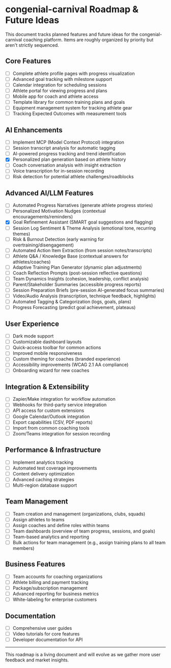 # congenial-carnival Roadmap & Future Ideas

This document tracks planned features and future ideas for the congenial-carnival coaching platform. Items are roughly organized by priority but aren't strictly sequenced.

## Core Features

- [ ] Complete athlete profile pages with progress visualization
- [ ] Advanced goal tracking with milestone support
- [ ] Calendar integration for scheduling sessions
- [ ] Athlete portal for viewing progress and plans
- [ ] Mobile app for coach and athlete access
- [ ] Template library for common training plans and goals
- [ ] Equipment management system for tracking athlete gear
- [ ] Tracking Expected Outcomes with measurement tools

## AI Enhancements

- [ ] Implement MCP (Model Context Protocol) integration
- [ ] Session transcript analysis for automatic tagging
- [ ] AI-powered progress tracking and trend identification
- [x] Personalized plan generation based on athlete history
- [ ] Coach conversation analysis with insight extraction
- [ ] Voice transcription for in-session recording
- [ ] Risk detection for potential athlete challenges/roadblocks

## Advanced AI/LLM Features

- [ ] Automated Progress Narratives (generate athlete progress stories)
- [ ] Personalized Motivation Nudges (contextual encouragements/reminders)
- [x] Goal Refinement Assistant (SMART goal suggestions and flagging)
- [ ] Session Log Sentiment & Theme Analysis (emotional tone, recurring themes)
- [ ] Risk & Burnout Detection (early warning for overtraining/disengagement)
- [ ] Automated Action Item Extraction (from session notes/transcripts)
- [ ] Athlete Q&A / Knowledge Base (contextual answers for athletes/coaches)
- [ ] Adaptive Training Plan Generator (dynamic plan adjustments)
- [ ] Coach Reflection Prompts (post-session reflective questions)
- [ ] Team Dynamics Insights (cohesion, leadership, conflict analysis)
- [ ] Parent/Stakeholder Summaries (accessible progress reports)
- [ ] Session Preparation Briefs (pre-session AI-generated focus summaries)
- [ ] Video/Audio Analysis (transcription, technique feedback, highlights)
- [ ] Automated Tagging & Categorization (logs, goals, plans)
- [ ] Progress Forecasting (predict goal achievement, plateaus)

## User Experience

- [ ] Dark mode support
- [ ] Customizable dashboard layouts
- [ ] Quick-access toolbar for common actions
- [ ] Improved mobile responsiveness
- [ ] Custom theming for coaches (branded experience)
- [ ] Accessibility improvements (WCAG 2.1 AA compliance)
- [ ] Onboarding wizard for new coaches

## Integration & Extensibility

- [ ] Zapier/Make integration for workflow automation
- [ ] Webhooks for third-party service integration
- [ ] API access for custom extensions
- [ ] Google Calendar/Outlook integration
- [ ] Export capabilities (CSV, PDF reports)
- [ ] Import from common coaching tools
- [ ] Zoom/Teams integration for session recording

## Performance & Infrastructure

- [ ] Implement analytics tracking
- [ ] Automated test coverage improvements
- [ ] Content delivery optimization
- [ ] Advanced caching strategies
- [ ] Multi-region database support

## Team Management

- [ ] Team creation and management (organizations, clubs, squads)
- [ ] Assign athletes to teams
- [ ] Assign coaches and define roles within teams
- [ ] Team dashboards (overview of team progress, sessions, and goals)
- [ ] Team-based analytics and reporting
- [ ] Bulk actions for team management (e.g., assign training plans to all team members)

## Business Features

- [ ] Team accounts for coaching organizations
- [ ] Athlete billing and payment tracking
- [ ] Package/subscription management
- [ ] Advanced reporting for business metrics
- [ ] White-labeling for enterprise customers

## Documentation

- [ ] Comprehensive user guides
- [ ] Video tutorials for core features
- [ ] Developer documentation for API

---

This roadmap is a living document and will evolve as we gather more user feedback and market insights.